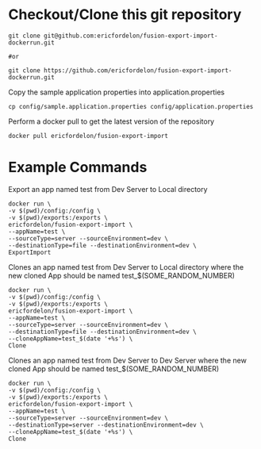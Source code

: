 
# Checkout/Clone this git repository
```
git clone git@github.com:ericfordelon/fusion-export-import-dockerrun.git

#or

git clone https://github.com/ericfordelon/fusion-export-import-dockerrun.git

```

Copy the sample application properties into application.properties
```
cp config/sample.application.properties config/application.properties
```

Perform a docker pull to get the latest version of the repository
```
docker pull ericfordelon/fusion-export-import
```
# Example Commands
Export an app named test from Dev Server to Local directory
```
docker run \
-v $(pwd)/config:/config \
-v $(pwd)/exports:/exports \
ericfordelon/fusion-export-import \
--appName=test \
--sourceType=server --sourceEnvironment=dev \
--destinationType=file --destinationEnvironment=dev \
ExportImport
```

Clones an app named test from Dev Server to Local directory where the new cloned App should be named test_$(SOME_RANDOM_NUMBER)
```
docker run \
-v $(pwd)/config:/config \
-v $(pwd)/exports:/exports \
ericfordelon/fusion-export-import \
--appName=test \
--sourceType=server --sourceEnvironment=dev \
--destinationType=file --destinationEnvironment=dev \
--cloneAppName=test_$(date '+%s') \
Clone
```

Clones an app named test from Dev Server to Dev Server where the new cloned App should be named test_$(SOME_RANDOM_NUMBER)
```
docker run \
-v $(pwd)/config:/config \
-v $(pwd)/exports:/exports \
ericfordelon/fusion-export-import \
--appName=test \
--sourceType=server --sourceEnvironment=dev \
--destinationType=server --destinationEnvironment=dev \
--cloneAppName=test_$(date '+%s') \
Clone
```
